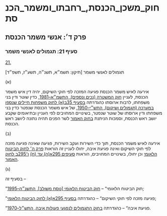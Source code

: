 # חוק_משכן_הכנסת,_רחבתו_ומשמר_הכנסת

## פרק ד׳: אנשי משמר הכנסת

### סעיף 21: תגמולים לאנשי משמר

[21.](https://he.wikisource.org/wiki/חוק_משכן_הכנסת,_רחבתו_ומשמר_הכנסת#s_yp_21)

תגמולים לאנשי משמר [תיקון: תשמ״א, תשנ״ה, תשע״ז, תשפ״ד]

(א)

אירעה לאיש משמר הכנסת פגיעה המזכה לפי חוקי השיקום, יהיה דין איש משמר הכנסת, לעניין [חוק המשטרה (נכים ונספים), התשמ״א–1981](https://he.wikisource.org/wiki/חוק_המשטרה_(נכים_ונספים) "חוק המשטרה (נכים ונספים)"), כדין שוטר ודין בני משפחתו, לרבות ארוסתו כהגדרתה [בסעיף 35ב(א) לחוק משפחות חיילים שנספו במערכה (תגמולים ושיקום), התש״י–1950](https://he.wikisource.org/wiki/חוק_משפחות_חיילים_שנספו_במערכה_(תגמולים_ושיקום)#סעיף_35ב "חוק משפחות חיילים שנספו במערכה (תגמולים ושיקום)"), של איש משמר הכנסת שנפטר כדין בני משפחתו ודין ארוסתו של שוטר שנפטר, בשינויים המחויבים לפי העניין ובתיאומים שקבע יושב ראש הכנסת, וסמכות הניתנת [בחוק האמור](https://he.wikisource.org/wiki/חוק_המשטרה_(נכים_ונספים) "חוק המשטרה (נכים ונספים)") לשר הפנים תהיה נתונה ליושב ראש הכנסת.

(ב)

אירעה לאיש משמר הכנסת, תוך כדי השירות ועקב השירות, פגיעה שאינה פגיעה מזכה לפי חוקי השיקום ואינה פגיעת איבה, יחולו לעניין זה הוראות [פרק ה׳ לחוק הביטוח הלאומי](https://he.wikisource.org/wiki/חוק_הביטוח_הלאומי#prq_h "חוק הביטוח הלאומי") וכן יחולו, בשינויים המחויבים, הוראות [סעיפים 295א(ה) עד (ח)](https://he.wikisource.org/wiki/חוק_הביטוח_הלאומי#סעיף_295א "חוק הביטוח הלאומי") [ו־295ב לחוק האמור](https://he.wikisource.org/wiki/חוק_הביטוח_הלאומי#סעיף_295ב "חוק הביטוח הלאומי").

(ג)

בסעיף זה –

”חוק הביטוח הלאומי“ – [חוק הביטוח הלאומי [נוסח משולב], התשנ״ה–1995](https://he.wikisource.org/wiki/חוק_הביטוח_הלאומי "חוק הביטוח הלאומי");

”פגיעה מזכה לפי חוקי השיקום“ – כהגדרתה [בסעיף 295א(א) לחוק הביטוח הלאומי](https://he.wikisource.org/wiki/חוק_הביטוח_הלאומי#סעיף_295א "חוק הביטוח הלאומי");

”פגיעת איבה“ – כהגדרתה [בחוק התגמולים לנפגעי פעולות איבה, התש״ל–1970](https://he.wikisource.org/wiki/חוק_התגמולים_לנפגעי_פעולות_איבה "חוק התגמולים לנפגעי פעולות איבה").